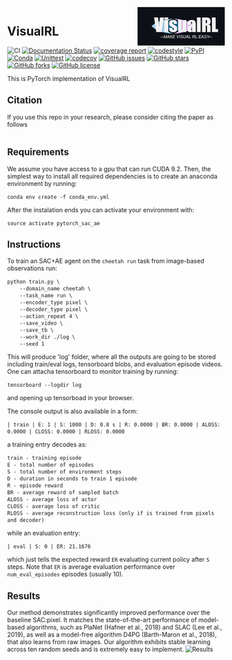 <img src="imgs/logo4.png" align="right" width="40%"/>

# VisualRL
![CI](https://github.com/DLR-RM/stable-baselines3/workflows/CI/badge.svg)
[![Documentation Status](https://readthedocs.org/projects/stable-baselines/badge/?version=master)](https://stable-baselines3.readthedocs.io/en/master/?badge=master) [![coverage report](https://gitlab.com/araffin/stable-baselines3/badges/master/coverage.svg)](https://gitlab.com/araffin/stable-baselines3/-/commits/master)
[![codestyle](https://img.shields.io/badge/code%20style-black-000000.svg)](https://github.com/psf/black)
[![PyPI](https://img.shields.io/pypi/v/tianshou)](https://pypi.org/project/tianshou/) [![Conda](https://img.shields.io/conda/vn/conda-forge/tianshou)](https://github.com/conda-forge/tianshou-feedstock) [![Unittest](https://github.com/thu-ml/tianshou/workflows/Unittest/badge.svg?branch=master)](https://github.com/thu-ml/tianshou/actions) [![codecov](https://img.shields.io/codecov/c/gh/thu-ml/tianshou)](https://codecov.io/gh/thu-ml/tianshou) [![GitHub issues](https://img.shields.io/github/issues/thu-ml/tianshou)](https://github.com/thu-ml/tianshou/issues) [![GitHub stars](https://img.shields.io/github/stars/thu-ml/tianshou)](https://github.com/thu-ml/tianshou/stargazers) [![GitHub forks](https://img.shields.io/github/forks/thu-ml/tianshou)](https://github.com/thu-ml/tianshou/network) [![GitHub license](https://img.shields.io/github/license/thu-ml/tianshou)](https://github.com/thu-ml/tianshou/blob/master/LICENSE)

This is PyTorch implementation of VisualRL

<!-- **Improving Sample Efficiency in Model-Free Reinforcement Learning from Images** by

[Denis Yarats](https://cs.nyu.edu/~dy1042/), [Amy Zhang](https://mila.quebec/en/person/amy-zhang/), [Ilya Kostrikov](https://github.com/ikostrikov), [Brandon Amos](http://bamos.github.io/), [Joelle Pineau](https://www.cs.mcgill.ca/~jpineau/), [Rob Fergus](https://cs.nyu.edu/~fergus/pmwiki/pmwiki.php).

[[Paper]](https://arxiv.org/abs/1910.01741) [[Webpage]](https://sites.google.com/view/sac-ae/home) -->

## Citation
If you use this repo in your research, please consider citing the paper as follows
```

```

## Requirements
We assume you have access to a gpu that can run CUDA 9.2. Then, the simplest way to install all required dependencies is to create an anaconda environment by running:
```
conda env create -f conda_env.yml
```
After the instalation ends you can activate your environment with:
```
source activate pytorch_sac_ae
```

## Instructions
To train an SAC+AE agent on the `cheetah run` task from image-based observations  run:
```
python train.py \
    --domain_name cheetah \
    --task_name run \
    --encoder_type pixel \
    --decoder_type pixel \
    --action_repeat 4 \
    --save_video \
    --save_tb \
    --work_dir ./log \
    --seed 1
```
This will produce 'log' folder, where all the outputs are going to be stored including train/eval logs, tensorboard blobs, and evaluation episode videos. One can attacha tensorboard to monitor training by running:
```
tensorboard --logdir log
```
and opening up tensorboad in your browser.

The console output is also available in a form:
```
| train | E: 1 | S: 1000 | D: 0.8 s | R: 0.0000 | BR: 0.0000 | ALOSS: 0.0000 | CLOSS: 0.0000 | RLOSS: 0.0000
```
a training entry decodes as:
```
train - training episode
E - total number of episodes 
S - total number of environment steps
D - duration in seconds to train 1 episode
R - episode reward
BR - average reward of sampled batch
ALOSS - average loss of actor
CLOSS - average loss of critic
RLOSS - average reconstruction loss (only if is trained from pixels and decoder)
```
while an evaluation entry:
```
| eval | S: 0 | ER: 21.1676
```
which just tells the expected reward `ER` evaluating current policy after `S` steps. Note that `ER` is average evaluation performance over `num_eval_episodes` episodes (usually 10).

## Results
Our method demonstrates significantly improved performance over the baseline SAC:pixel. It matches the state-of-the-art performance of model-based algorithms, such as PlaNet (Hafner et al., 2018) and SLAC (Lee et al., 2019), as well
as a model-free algorithm D4PG (Barth-Maron et al., 2018), that also learns from raw images. Our
algorithm exhibits stable learning across ten random seeds and is extremely easy to implement.
![Results](results/graph.png)
